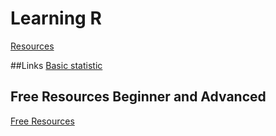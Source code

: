 # Learning R 

 
[Resources](https://livefreeordichotomize.com/2020/07/02/so-you-want-to-learn-r/)

##Links
[Basic statistic](https://tinystats.github.io/teacups-giraffes-and-statistics/03_mean.html)

## Free Resources Beginner and Advanced
[Free Resources](https://www.learnr4free.com/advanced.html)
